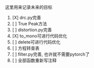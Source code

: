 这里用来记录未来的目标

1. [X] drc.py完善
2. [ ] True Peak方法
3. [ ] distortion.py完善
4. [X] to_mono可进行代码优化
5. [ ] delete可进行代码优化
6. [ ] 方程转查表
7. [ ] filter.py完善, 也许就不需要pytorch了
8. [ ] 全部函数重新写注释